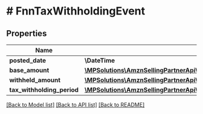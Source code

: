 # # FnnTaxWithholdingEvent

## Properties

Name | Type | Description | Notes
------------ | ------------- | ------------- | -------------
**posted_date** | **\DateTime** |  | [optional]
**base_amount** | [**\MPSolutions\AmznSellingPartnerApi\Models\Finances\FnnCurrency**](FnnCurrency.md) |  | [optional]
**withheld_amount** | [**\MPSolutions\AmznSellingPartnerApi\Models\Finances\FnnCurrency**](FnnCurrency.md) |  | [optional]
**tax_withholding_period** | [**\MPSolutions\AmznSellingPartnerApi\Models\Finances\FnnTaxWithholdingPeriod**](FnnTaxWithholdingPeriod.md) |  | [optional]

[[Back to Model list]](../../README.md#models) [[Back to API list]](../../README.md#endpoints) [[Back to README]](../../README.md)
